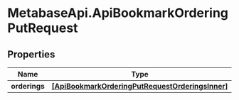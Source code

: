 # MetabaseApi.ApiBookmarkOrderingPutRequest

## Properties

Name | Type | Description | Notes
------------ | ------------- | ------------- | -------------
**orderings** | [**[ApiBookmarkOrderingPutRequestOrderingsInner]**](ApiBookmarkOrderingPutRequestOrderingsInner.md) |  | 


